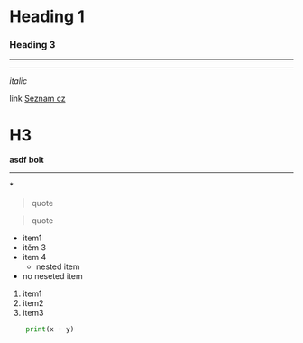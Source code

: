 # Heading 1
### Heading 3
---
--- 

*italic*
 



link
[Seznam cz](http://seznam.cz)

# H3
**asdf**
**bolt**

---
\*

> quote

> quote

* item1
* itěm 3
* item 4
    * nested item
* no neseted item

1. item1
1. item2
1. item3


```python
    print(x + y)
```